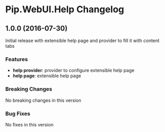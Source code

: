 # Pip.WebUI.Help Changelog

## <a name="1.0.0"></a> 1.0.0 (2016-07-30)

Initial release with extensible help page and provider to fill it with content tabs

### Features

* **help provider**: provider to configure extensible help page
* **help page**: extensible help page

### Breaking Changes
No breaking changes in this version

### Bug Fixes
No fixes in this version 
